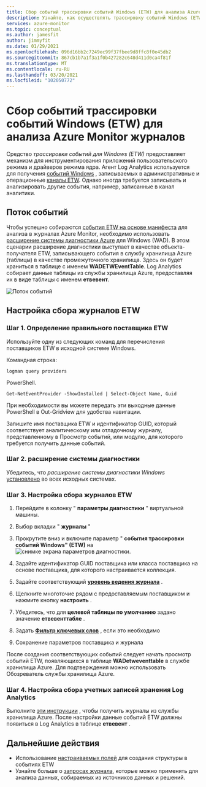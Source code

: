 ```yaml
---
title: Сбор событий трассировки событий Windows (ETW) для анализа Azure Monitor журналов
description: Узнайте, как осуществлять трассировку событий Windows (ETW) для анализа в журналах Azure Monitor.
services: azure-monitor
ms.topic: conceptual
ms.author: jamesfit
author: jimmyfit
ms.date: 01/29/2021
ms.openlocfilehash: 096d16bb2c7249ec99f37fbee9d8ffc8f0e45db2
ms.sourcegitcommit: 867cb1b7a1f3a1f0b427282c648d411d0ca4f81f
ms.translationtype: MT
ms.contentlocale: ru-RU
ms.lasthandoff: 03/20/2021
ms.locfileid: "102050772"
---
```

# <a name="collecting-event-tracing-for-windows-etw-events-for-analysis-azure-monitor-logs"></a>Сбор событий трассировки событий Windows (ETW) для анализа Azure Monitor журналов

Средство *трассировки событий для Windows (ETW)* предоставляет механизм для инструментирования приложений пользовательского режима и драйверов режима ядра. Агент Log Analytics используется для получения [событий Windows](./data-sources-windows-events.md) , записываемых в административные и операционные [каналы ETW](/windows/win32/wes/eventmanifestschema-channeltype-complextype). Однако иногда требуется записывать и анализировать другие события, например, записанные в канал аналитики.  

## <a name="event-flow"></a>Поток событий

Чтобы успешно собираются [события ETW на основе манифеста](/windows/win32/etw/about-event-tracing#types-of-providers) для анализа в журналах Azure Monitor, необходимо использовать [расширение системы диагностики Azure](./diagnostics-extension-overview.md) для Windows (WAD). В этом сценарии расширение диагностики выступает в качестве объекта-получателя ETW, записывающего события в службу хранилища Azure (таблицы) в качестве промежуточного хранилища. Здесь он будет храниться в таблице с именем **WADETWEventTable**. Log Analytics собирает данные таблицы из службы хранилища Azure, предоставляя их в виде таблицы с именем **етвевент**.

![Поток событий](./media/data-sources-event-tracing-windows/event-flow.png)

## <a name="configuring-etw-log-collection"></a>Настройка сбора журналов ETW

### <a name="step-1-locate-the-correct-etw-provider"></a>Шаг 1. Определение правильного поставщика ETW

Используйте одну из следующих команд для перечисления поставщиков ETW в исходной системе Windows.

Командная строка:

```
logman query providers
```

PowerShell.
```
Get-NetEventProvider -ShowInstalled | Select-Object Name, Guid
```
При необходимости вы можете передать эти выходные данные PowerShell в Out-Gridview для удобства навигации.

Запишите имя поставщика ETW и идентификатор GUID, который соответствует аналитическому или отладочному журналу, представленному в Просмотр событий, или модулю, для которого требуется получить данные событий.

### <a name="step-2-diagnostics-extension"></a>Шаг 2. расширение системы диагностики

Убедитесь, что *расширение системы диагностики Windows* [установлено](./diagnostics-extension-windows-install.md#install-with-azure-portal) во всех исходных системах.

### <a name="step-3-configure-etw-log-collection"></a>Шаг 3. Настройка сбора журналов ETW

1. Перейдите в колонку " **параметры диагностики** " виртуальной машины.

2. Выбор вкладки " **журналы** "

3. Прокрутите вниз и включите параметр " **события трассировки событий Windows" (ETW)** на ![ снимке экрана параметров диагностики.](./media/data-sources-event-tracing-windows/enable-event-tracing-windows-collection.png)

4. Задайте идентификатор GUID поставщика или класса поставщика на основе поставщика, для которого настраивается коллекция.

5. Задайте соответствующий [**уровень ведения журнала**](/windows/win32/etw/configuring-and-starting-an-event-tracing-session) .

6. Щелкните многоточие рядом с предоставляемым поставщиком и нажмите кнопку **настроить** .

7. Убедитесь, что для **целевой таблицы по умолчанию** задано значение **етвевенттабле** .

8. Задать [**Фильтр ключевых слов**](/windows/win32/wes/defining-keywords-used-to-classify-types-of-events) , если это необходимо

9. Сохранение параметров поставщика и журнала

После создания соответствующих событий следует начать просмотр событий ETW, появляющихся в таблице **WADetweventtable** в службе хранилища Azure. Для подтверждения можно использовать Обозреватель службы хранилища Azure.

### <a name="step-4-configure-log-analytics-storage-account-collection"></a>Шаг 4. Настройка сбора учетных записей хранения Log Analytics

Выполните [эти инструкции](https://docs.microsoft.com/azure/azure-monitor/essentials/diagnostics-extension-logs#collect-logs-from-azure-storage) , чтобы получить журналы из службы хранилища Azure. После настройки данные событий ETW должны появиться в Log Analytics в таблице **етвевент** .

## <a name="next-steps"></a>Дальнейшие действия
- Использование [настраиваемых полей](../logs/custom-fields.md) для создания структуры в событиях ETW
- Узнайте больше о [запросах журнала](../logs/log-query-overview.md), которые можно применять для анализа данных, собираемых из источников данных и решений.
